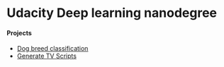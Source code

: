 <h1>Udacity Deep learning nanodegree</h1>
<h4>Projects</h4>
<ul>
    <li><a href="project-2">Dog breed classification</a></li>
    <li><a href="project-3">Generate TV Scripts</a></li>
</ul>